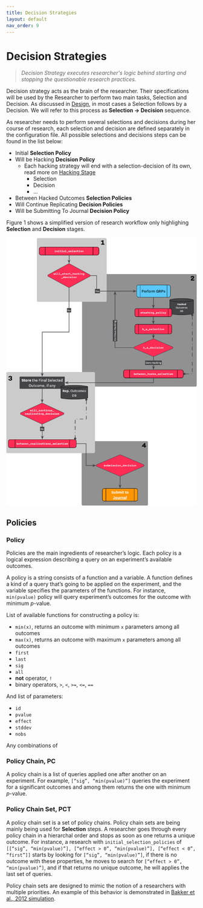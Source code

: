 ```yaml
---
title: Decision Strategies
layout: default
nav_order: 9
---
```


# Decision Strategies

> *Decision Strategy executes researcher's logic behind starting and
> stopping the questionable research practices.*

Decision strategy acts as the brain of the researcher. Their specifications will be used by the Researcher to perform two main tasks, Selection and Decision. As discussed in [Design](design.md#decision-strategy), in most cases a Selection follows by a Decision. We will refer to this process as **Selection → Decision** sequence. 

As researcher needs to perform several selections and decisions during her course of research, each selection and decision are defined separately in the configuration file. All possible selections and decisions steps can be found in the list below:

- Initial **Selection Policy**
- Will be Hacking **Decision Policy**
  - Each hacking strategy will end with a selection-decision of its own, read more on [Hacking Stage](research-workflow.md#hacking-stage)
    - Selection
    - Decision
    - ...
- Between Hacked Outcomes **Selection Policies**
- Will Continue Replicating **Decision Policies**
- Will be Submitting To Journal **Decision Policy**

Figure 1 shows a simplified version of research workflow only highlighing **Selection** and **Decision** stages.

![<b>Figure 1.</b> Decision Workflow](/figures/decision-workflow.png)

## Policies



### Policy

Policies are the main ingredients of researcher’s logic. Each policy  is a logical expression describing a query on an experiment’s available outcomes. 

A policy is a string consists of a function and a variable. A function defines a kind of a query that’s going to be applied on the experiment, and the variable specifies the parameters of the functions. For instance,  `min(pvalue)` policy will query experiment’s outcomes for the outcome with minimum *p*-value. 

List of available functions for constructing a policy is: 

- `min(x)`, returns an outcome with minimum `x` parameters among all outcomes
- `max(x)`, returns an outcome with maximum `x` parameters among all outcomes
- `first`
- `last`
- `sig`
- `all`
- **not** operator, `!`
- binary operators, `>`, `<`, `>=`, `<=`, `==`


And list of parameters:

- `id`
- `pvalue`
- `effect`
- `stddev`
- `nobs`

Any combinations of 



### Policy Chain, PC

A policy chain is a list of queries applied one after another on an experiment. For example, `[“sig”, “min(pvalue)”]` queries the experiment for a significant outcomes and among them returns the one with minimum *p*-value.

### Policy Chain Set, PCT

A policy chain set is a set of policy chains. Policy chain sets are being mainly being used for **Selection** steps. A researcher goes through every policy chain in a hierarchal order and stops as soon as one returns a unique outcome. For instance, a research with `initial_selection_policies` of `[[“sig”, “min(pvalue)”], [“effect > 0”, “min(pvalue)”], [“effect < 0”, “first”]]` starts by looking for `[“sig”, “min(pvalue)”]`, if there is no outcome with these properties, he moves to search for `[“effect > 0”, “min(pvalue)”]`, and if that returns no unique outcome, he will applies the last set of queries. 

Policy chain sets are designed to mimic the notion of a researchers with multiple priorities. An example of this behavior is demonstrated in [Bakker et al., 2012 simulation](/examples/bakker_et_al_2012.md). 